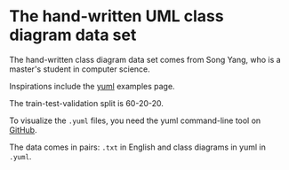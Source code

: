 # The hand-written UML class diagram data set
The hand-written class diagram data set comes from Song Yang, who is a master's student in computer science.

Inspirations include the [yuml](https://yuml.me/diagram/scruffy/class/samples) examples page.

The train-test-validation split is 60-20-20.

To visualize the `.yuml` files, you need the yuml command-line tool on [GitHub](https://github.com/wandernauta/yuml).

The data comes in pairs: `.txt` in English and class diagrams in yuml in `.yuml`.